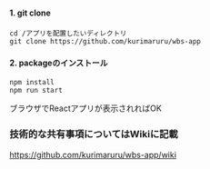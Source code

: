 #### 1. git clone
```
cd /アプリを配置したいディレクトリ
git clone https://github.com/kurimaruru/wbs-app
```

#### 2. packageのインストール
```
npm install
npm run start
```
ブラウザでReactアプリが表示されればOK

### 技術的な共有事項についてはWikiに記載
https://github.com/kurimaruru/wbs-app/wiki
